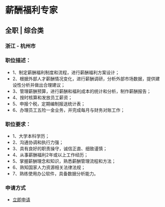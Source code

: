 
# 薪酬福利专家
## 全职  |  综合类
### 浙江 - 杭州市

### 职位描述：
- 1、制定薪酬福利制度和流程，进行薪酬福利方案设计；
- 2、根据外部人才薪酬情况变化，进行薪酬调研，分析外部市场数据，提供建设性分析并做出合理建议；
- 3、管理薪酬预算，进行薪酬和福利成本的统计和分析，制作薪酬报告；
- 4、按时核算和发放员工薪资；
- 5、申报个税，定期编制报送统计表；
- 6、办理员工五险一金业务，并完成每月与财务对账工作；

### 职位要求：
- 1、大学本科学历；
- 2、沟通协调和执行力强；
- 3、具有良好的职责操守，诚信正直、细致谨慎；
- 4、从事薪酬福利2年或以上工作经历；
- 5、掌握薪酬理念和知识，熟悉薪酬管理流程和方法；
- 6、熟知国家人力资源相关法律法规；
- 7、熟练使用办公软件，具备数据分析能力。
### 申请方式
- <a href="mailto:hr@tuya.com?subject=求职简历-薪酬福利专家-来自GitHub">立即申请</a>